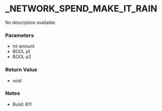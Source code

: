 # _NETWORK_SPEND_MAKE_IT_RAIN

No description available.

### Parameters
* int amount
* BOOL p1
* BOOL p2

### Return Value
* void

### Notes
* Build: 811

